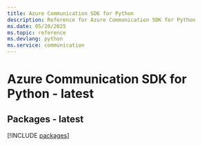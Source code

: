 ```yaml
---
title: Azure Communication SDK for Python
description: Reference for Azure Communication SDK for Python
ms.date: 05/20/2025
ms.topic: reference
ms.devlang: python
ms.service: communication
---
```

# Azure Communication SDK for Python - latest
## Packages - latest
[!INCLUDE [packages](communication-index.md)]